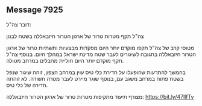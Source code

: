 ## Message 7925

דובר צה"ל:

צה"ל תקף מטרות טרור של ארגון הטרור חיזבאללה בשטח לבנון

מטוסי קרב של צה"ל תקפו מוקדם יותר היום מפקדות מבצעיות ותשתיות טרור של ארגון הטרור חיזבאללה בתגובה לשיגורים לעבר שטח מדינת ישראל במהלך היום. בנוסף צה"ל תקף מוקדם יותר היום חוליית מחבלים במרחב מטולה.

בהמשך להתרעות שהופעלו על חדירת כלי טיס עוין במרחב הצפון, זוהה שיגור שנפל בשטח פתוח במרחב משגב עם, בנוסף שוגר מיירט לעבר מטרה חשודה. לא זוהתה חדירה של כלי טיס.

מצורף תיעוד מתקיפות מטרות טרור של ארגון הטרור חיזבאללה: https://bit.ly/47llfTv

